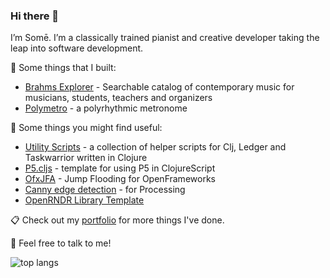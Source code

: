 ### Hi there 👋

I’m Somē. I’m a classically trained pianist and creative developer taking the leap into software development. 

🔧 Some things that I built:
- [Brahms Explorer](https://github.com/somecho/brahms-explorer) - Searchable catalog of contemporary music for musicians, students, teachers and organizers
- [Polymetro](https://github.com/somecho/polymetro-2) - a polyrhythmic metronome

🚏 Some things you might find useful:
- [Utility Scripts](https://github.com/somecho/utility-scripts) - a collection of helper scripts for Clj, Ledger and Taskwarrior written in Clojure
- [P5.cljs](https://github.com/somecho/p5cljs-template) - template for using P5 in ClojureScript
- [OfxJFA](https://github.com/somecho/ofxJFA) - Jump Flooding for OpenFrameworks 
- [Canny edge detection](https://github.com/somecho/Canny-Edge-Detection-for-Processing) - for Processing
- [OpenRNDR Library Template](https://github.com/somecho/openrndr-library-template)
 
📋 Check out my [portfolio](https://somecho.github.io) for more things I've done.

💬 Feel free to talk to me! 

![top langs](https://github-readme-stats.vercel.app/api/top-langs/?username=somecho&exclude_repo=lokal-digital&hide_progress=true&langs_count=8)

<!--
**somecho/somecho** is a ✨ _special_ ✨ repository because its `README.md` (this file) appears on your GitHub profile.

Here are some ideas to get you started:

- 🔭 I’m currently working on ...
- 🌱 I’m currently learning ...
- 👯 I’m looking to collaborate on ...
- 🤔 I’m looking for help with ...
- 💬 Ask me about ...
- 📫 How to reach me: ...
- 😄 Pronouns: ...
- ⚡ Fun fact: ...
-->
